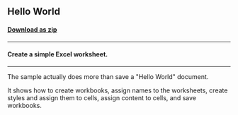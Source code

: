 ## Hello World
#### [Download as zip](https://grapecity.github.io/DownGit/#/home?url=https://github.com/GrapeCity/ComponentOne-WinForms-Samples/tree/master/NetFramework\Excel\VB\HelloWorld)
____
#### Create a simple Excel worksheet.
____
The sample actually does more than save a "Hello World" document.

It shows how to create workbooks, assign names to the worksheets, create styles and assign them to cells, assign content to cells, and save workbooks.
